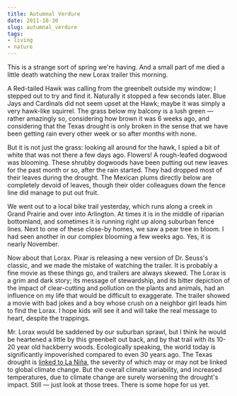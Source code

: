 ```yaml
---
title: Autumnal Verdure
date: 2011-10-30
slug: autumnal_verdure
tags:
- living
- nature
---
```


This is a strange sort of spring we're having. And a small part of me died a
little death watching the new Lorax trailer this morning.

<!-- truncate -->

A Red-tailed Hawk was calling from the greenbelt outside my window; I stepped
out to try and find it. Naturally it stopped a few seconds later. Blue Jays and
Cardinals did not seem upset at the Hawk; maybe it was simply a very hawk-like
squirrel. The grass below my balcony is a lush green &mdash; rather amazingly
so, considering how brown it was 6 weeks ago, and considering that the Texas
drought is only broken in the sense that we have been getting rain every other
week or so after months with none.

But it is not just the grass: looking all around for the hawk, I spied a bit of
white that was not there a few days ago. Flowers! A rough-leafed dogwood was
blooming. These shrubby dogwoods have been putting out new leaves for the past
month or so, after the rain started. They had dropped most of their leaves
during the drought. The Mexican plums directly below are completely devoid of
leaves, though their older colleagues down the fence line did manage to put out
fruit.

We went out to a local bike trail yesterday, which runs along a creek in Grand
Prairie and over into Arlington. At times it is in the middle of riparian
bottomland, and sometimes it is running right up along suburban fence lines.
Next to one of these close-by homes, we saw a pear tree in bloom. I had seen
another in our complex blooming a few weeks ago. Yes, it is nearly November.

Now about that Lorax. Pixar is releasing a new version of Dr. Seuss's classic,
and we made the mistake of watching the trailer. It is probably a fine movie as
these things go, and trailers are always skewed. The Lorax is a grim and dark
story; its message of stewardship, and its bitter depiction of the impact of
clear-cutting and pollution on the plants and animals, had an influence on my
life that would be difficult to exaggerate. The trailer showed a movie with bad
jokes and a boy whose crush on a neighbor girl leads him to find the Lorax. I
hope kids will see it and will take the real message to heart, despite the
trappings.

Mr. Lorax would be saddened by our suburban sprawl, but I think he would be
heartened a little by this greenbelt out back, and by that trail with its 10-20
year old hackberry woods. Ecologically speaking, the world today is
significantly impoverished compared to even 30 years ago. The Texas drought is
<a href="http://www.noaanews.noaa.gov/stories2011/20110908_lanina.html">linked
to La Ni&ntilde;a</a>, the severity of which may or may not be linked to global
climate change. But the overall climate variability, and increased temperatures,
due to climate change are surely worsening the drought's impact. Still &mdash;
just look at those trees. There is some hope for us yet.
